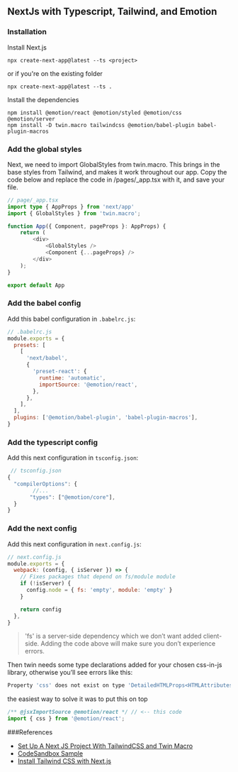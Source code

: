 
## NextJs with Typescript, Tailwind, and Emotion

### Installation

Install Next.js

```shell
npx create-next-app@latest --ts <project> 
```
or if you're on the existing folder
```shell
npx create-next-app@latest --ts . 
```

Install the dependencies

```shell
npm install @emotion/react @emotion/styled @emotion/css @emotion/server
npm install -D twin.macro tailwindcss @emotion/babel-plugin babel-plugin-macros
```

### Add the global styles

Next, we need to import GlobalStyles from twin.macro. This brings in the base styles from Tailwind, and makes it work throughout our app. Copy the code below and replace the code in /pages/_app.tsx with it, and save your file.

```typescript
// page/_app.tsx
import type { AppProps } from 'next/app'
import { GlobalStyles } from 'twin.macro';

function App({ Component, pageProps }: AppProps) {
	return (
		<div>
			<GlobalStyles />
			<Component {...pageProps} />
		</div>
	);
}

export default App
```

### Add the babel config

Add this babel configuration in `.babelrc.js`:

```js
// .babelrc.js
module.exports = {
  presets: [
    [
      'next/babel',
      {
        'preset-react': {
          runtime: 'automatic',
          importSource: '@emotion/react',
        },
      },
    ],
  ],
  plugins: ['@emotion/babel-plugin', 'babel-plugin-macros'],
}
```

### Add the typescript config

Add this next configuration in `tsconfig.json`:

```js
 // tsconfig.json
{
  "compilerOptions": {
        //...
       "types": ["@emotion/core"],
  }
}

```

### Add the next config

Add this next configuration in `next.config.js`:

```js
// next.config.js
module.exports = {
  webpack: (config, { isServer }) => {
    // Fixes packages that depend on fs/module module
    if (!isServer) {
      config.node = { fs: 'empty', module: 'empty' }
    }

    return config
  },
}
```

> 'fs' is a server-side dependency which we don’t want added client-side. Adding the code above will make sure you don’t experience errors.

Then twin needs some type declarations added for your chosen css-in-js library, otherwise you’ll see errors like this:

```js
Property 'css' does not exist on type 'DetailedHTMLProps<HTMLAttributes<HTMLDivElement>, HTMLDivElement>'.
```

the easiest way to solve it was to put this on top

```typescript
/** @jsxImportSource @emotion/react */ // <-- this code
import { css } from '@emotion/react';
```

</details>


###References

- [Set Up A Next JS Project With TailwindCSS and Twin Macro](https://medium.com/@ianenrico1/set-up-a-next-js-project-with-tailwindcss-and-twin-macro-191ae518dd29)
- [CodeSandbox Sample](https://codesandbox.io/s/wmrk2?file=/README.md:0-13382)
- [Install Tailwind CSS with Next.js](https://tailwindcss.com/docs/guides/nextjs)